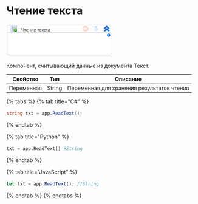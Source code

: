 # Чтение текста

![](<../../../../.gitbook/assets/image (807).png>)

Компонент, считывающий данные из документа Текст.

| Свойство   | Тип    | Описание                                   |
| ---------- | ------ | ------------------------------------------ |
| Переменная | String | Переменная для хранения результатов чтения |

{% tabs %}
{% tab title="C#" %}
```csharp
string txt = app.ReadText();
```
{% endtab %}

{% tab title="Python" %}
```python
txt = app.ReadText() #String
```
{% endtab %}

{% tab title="JavaScript" %}
```javascript
let txt = app.ReadText(); //String
```
{% endtab %}
{% endtabs %}
